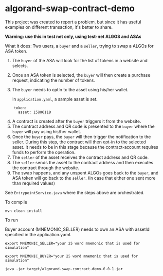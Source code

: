 # algorand-swap-contract-demo

This project was created to report a problem, but since it has useful examples on different transaction, it's better to share.

**Warning: use this in test net only, using test-net ALGOS and ASAs**

What it does: Two users, a `buyer` and a `seller`, trying to swap a ALGOs for ASA token.

1. The `buyer` of the ASA will look for the list of tokens in a website and selects.
2. Once an ASA token is selected, the `buyer` will then create a purchase request, indicating the number of tokens.
3. The `buyer` needs to optIn to the asset using his/her wallet. 

    In `application.yaml`, a sample asset is set.
```
    token:
      asset: 15806118
```

4. A contract is created after the `buyer` triggers it from the website.
5. The contract address and QR code is presented to the `buyer` where the `buyer` will pay using his/her wallet.
6. Once the `buyer` pays, the `buyer` will then trigger the notification to the seller. During this step, the contract will then opt-in to the selected asset. It needs to be in this stage because the contract-account requires funds to perform the operation.
7. The `seller` of the asset receives the contract address and QR code.
8. The `seller` sends the asset to the contract address and then executes the contract through the website.
9. The swap happens, and any unspent ALGOs goes back to the `buyer`, and ASA token will go back to the `seller`. (In case that either one sent more than required values)


See `EntrypointService.java` where the steps above are orchestrated.


To compile

```
mvn clean install
```

To run

Buyer account (MNEMONIC_SELLER) needs to own an ASA with assetId specified in the application.yaml.

```
export MNEMONIC_SELLER="your 25 word mnemonic that is used for simulation"

export MNEMONIC_BUYER="your 25 word mnemonic that is used for simulation"

java -jar target/algorand-swap-contract-demo-0.0.1.jar

```

